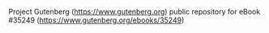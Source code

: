 Project Gutenberg (https://www.gutenberg.org) public repository for eBook #35249 (https://www.gutenberg.org/ebooks/35249)
